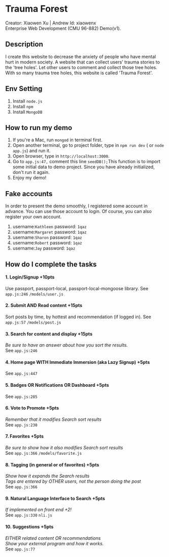 # Trauma Forest
Creator: Xiaowen Xu | Andrew Id: xiaowenx <br> Enterprise Web Development (CMU 96-882) Demo(v1).

## Description
I create this website to decrease the anxiety of people who have mental hurt in modern society.
A website that can collect users' trauma stories to the 'tree holes'. Let other users to comment and collect those tree holes. With so many trauma tree holes, this website is called 'Trauma Forest'. 

## Env Setting
1. Install `node.js`
2. Install `npm`
3. Install `MongoDB`

## How to run my demo
1. If you're a Mac, run `mongod` in terminal first.
2. Open another terminal, go to project folder, type in `npm run dev` ( or `node app.js`) and run it.
3. Open browser, type in `http://localhost:3000`. 
4. Go to `app.js:47,` comment this line `seedDB();`This function is to import some initial data to demo project. Since you have already initialized, don't run it again.
4. Enjoy my demo!

## Fake accounts
In order to present the demo smoothly, I registered some account in advance. You can use those account to login. Of course, you can also register your own account.

1. username:`Kathleen`  password: `1qaz`
2. username:`Margaret`  password: `1qaz`
3. username:`Sharon`  password: `1qaz`
4. username:`Robert`  password: `1qaz`
5. username:`Jay`  password: `1qaz`

## How do I complete the tasks
#### 1. Login/Signup +10pts
Use passport, passport-local, passport-local-mongoose library. 
See `app.js:246`
`/models/user.js`
#### 2. Submit AND Read content +15pts
Sort posts by time, by hottest and recommendation (if logged in). 
See `app.js:57`
`/models/post.js`
#### 3. Search for content and display +15pts
*Be sure to have an answer about how you sort the results.*<br>
See `app.js:246`
#### 4. Home page WITH Immediate Immersion (aka Lazy Signup) +5pts
See `app.js:447`
#### 5. Badges OR Notifications OR Dashboard +5pts
See `app.js:285`
#### 6. Vote to Promote +5pts
*Remember that it modifies Search sort results*<br>
See `app.js:230`
#### 7. Favorites +5pts
*Be sure to show how it also modifies Search sort results*<br>
See `app.js:366`
`/models/favorite.js`
#### 8. Tagging (in general or of favorites) +5pts
*Show how it expands the Search results*<br>
*Tags are entered by OTHER users, not the person doing the post*<br>
See `app.js:366`
#### 9. Natural Language Interface to Search +5pts
*If implemented on front end +2!*<br>
See `app.js:330`
`nli.js`
#### 10. Suggestions +5pts
*EITHER related content OR recommendations*<br>
*Show your external program and how it works.*<br>
See `app.js:77`


